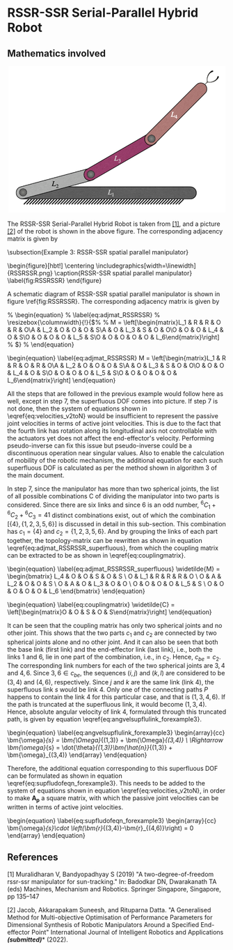 # RSSR-SSR Serial-Parallel Hybrid Robot

## Mathematics involved

<p align="center">
    <img src="./RRR.png" alt="RRR planar serial manipulator" width="500px">
</p>

The RSSR-SSR Serial-Parallel Hybrid Robot is taken from [[1]](#1), and a picture [[2]](#2) of the robot is shown in the above figure. The corresponding adjacency matrix is given by


\subsection{Example 3: RSSR-SSR spatial parallel manipulator}

\begin{figure}[hbt!]
  \centering
  \includegraphics[width=\linewidth]{RSSRSSR.png}
  \caption{RSSR-SSR spatial parallel manipulator}
  \label{fig:RSSRSSR}
\end{figure}

A schematic diagram of RSSR-SSR spatial parallel manipulator is shown in figure \ref{fig:RSSRSSR}. The corresponding adjacency matrix is given by

% \begin{equation}
% \label{eq:adjmat_RSSRSSR}
%     \resizebox{\columnwidth}{!}{$%
%     M = \left[\begin{matrix}L_1 & R & R & O & R & O\\A & L_2 & O & O & O & S\\A & O & L_3 & S & O & O\\O & O & O & L_4 & O & S\\O & O & O & O & L_5 & S\\O & O & O & O & O & L_6\end{matrix}\right]
%     $}
% \end{equation}

\begin{equation}
\label{eq:adjmat_RSSRSSR}
    M = \left[\begin{matrix}L_1 & R & R & O & R & O\\A & L_2 & O & O & O & S\\A & O & L_3 & S & O & O\\O & O & O & L_4 & O & S\\O & O & O & O & L_5 & S\\O & O & O & O & O & L_6\end{matrix}\right]
\end{equation}

All the steps that are followed in the previous example would follow here as well, except in step 7, the superfluous DOF comes into picture. If step 7 is not done, then the system of equations shown in \eqref{eq:velocities_v2toN} would be insufficient to represent the passive joint velocities in terms of active joint velocities. This is due to the fact that the fourth link has rotation along its longitudinal axis not controllable with the actuators yet does not affect the end-effector's velocity. Performing pseudo-inverse can fix this issue but pseudo-inverse could be a discontinuous operation near singular values. Also to enable the calculation of mobility of the robotic mechanism, the additional equation for each such superfluous DOF is calculated as per the method shown in algorithm 3 of the main document.

In step 7, since the manipulator has more than two spherical joints, the list of all possible combinations C of dividing the manipulator into two parts is considered. Since there are six links and since 6 is an odd number, ${}^{6}C_{1}+{}^{6}C_{2}+{}^{6}C_{3}=41$ distinct combinations exist, out of which the combination $[\{4\}, \{1,2,3,5,6\}]$ is discussed in detail in this sub-section. This combination has $c_1 = \{4\}$ and $c_2 = \{1,2,3,5,6\}$. And by grouping the links of each part together, the topology-matrix can be rewritten as shown in equation \eqref{eq:adjmat_RSSRSSR_superfluous}, from which the coupling matrix can be extracted to be as shown in \eqref{eq:couplingmatrix}.

\begin{equation}
\label{eq:adjmat_RSSRSSR_superfluous}
    \widetilde{M} = \begin{bmatrix}
    L_4 & O & O & S & O & S \\
    O & L_1 & R & R & R & O \\
    O & A & L_2 & O & O & S \\
    O & A & O & L_3 & O & O \\
    O & O & O & O & L_5 & S \\
    O & O & O & O & O & L_6
    \end{bmatrix}
\end{equation}

\begin{equation}
\label{eq:couplingmatrix}
    \widetilde{C} = \left[\begin{matrix}O & O & S & O & S\end{matrix}\right]
\end{equation}

It can be seen that the coupling matrix has only two spherical joints and no other joint. This shows that the two parts $c_1$ and $c_2$ are connected by two spherical joints alone and no other joint. And it can also be seen that both the base link (first link) and the end-effector link (last link), i.e., both the links $1$ and $6$, lie in one part of the combination, i.e., in $c_2$. Hence, $c_{be}=c_2$. The corresponding link numbers for each of the two spherical joints are $3,4$ and $4,6$. Since $3,6\in c_{be}$, the sequences $(i,j)$ and $(k,l)$ are considered to be $(3,4)$ and $(4,6)$, respectively. Since $j$ and $k$ are the same link (link 4), the superfluous link $s$ would be link $4$. Only one of the connecting paths $P$ happens to contain the link $4$ for this particular case, and that is $(1,3,4,6)$. If the path is truncated at the superfluous link, it would become $(1,3,4)$. Hence, absolute angular velocity of link 4, formulated through this truncated path, is given by equation \eqref{eq:angvelsupflulink_forexample3}.

\begin{equation}
    \label{eq:angvelsupflulink_forexample3}
    \begin{array}{cc}
    \bm{\omega}_{s} = \bm{\Omega}_{(1,3)} + \bm{\Omega}_{(3,4)} \\
    \Rightarrow \bm{\omega}_{s} = \dot{\theta}_{(1,3)}\bm{\hat{n}}_{(1,3)} + \bm{\omega}_{(3,4)}
    \end{array}
\end{equation}

Therefore, the additional equation corresponding to this superfluous DOF can be formulated as shown in equation \eqref{eq:supfludofeqn_forexample3}. This needs to be added to the system of equations shown in equation \eqref{eq:velocities_v2toN}, in order to make $\bm{A_p}$ a square matrix, with which the passive joint velocities can be written in terms of active joint velocities.

\begin{equation}
    \label{eq:supfludofeqn_forexample3}
    \begin{array}{cc}
    \bm{\omega}_{s}\cdot \left(\bm{r}_{(3,4)}-\bm{r}_{(4,6)}\right) = 0
    \end{array}
\end{equation}

## References
<a id="1">[1]</a> 
Muralidharan V, Bandyopadhyay S (2019) "A two-degree-of-freedom rssr-ssr manipulator for sun-tracking." In: Badodkar DN, Dwarakanath TA (eds) Machines, Mechanism and Robotics. Springer Singapore, Singapore, pp 135–147

<a id="2">[2]</a> 
Jacob, Akkarapakam Suneesh, and Rituparna Datta. "A Generalised Method for Multi-objective Optimisation of Performance Parameters for Dimensional Synthesis of Robotic Manipulators Around a Specified End-effector Point" International Journal of Intelligent Robotics and Applications ***(submitted)**** (2022).
